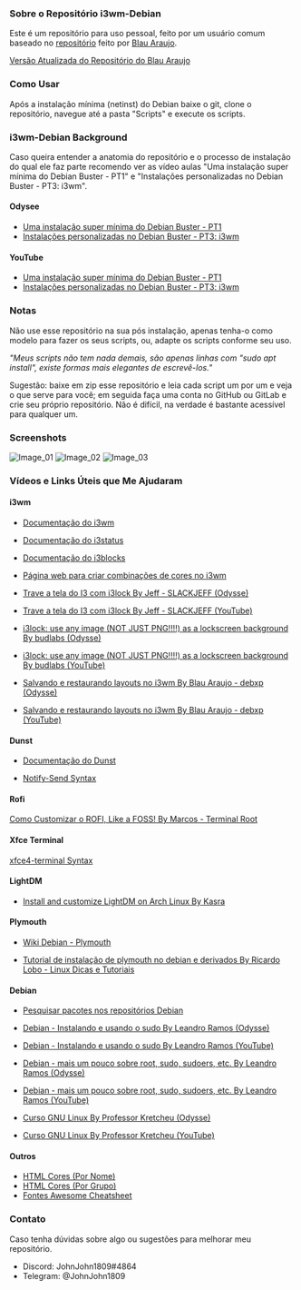 ### Sobre o Repositório i3wm-Debian
Este é um repositório para uso pessoal, feito por um usuário comum baseado no [repositório](https://github.com/debxp/duo-scripts/tree/master/buster-i3) feito por [Blau Araujo](https://gitlab.com/blau_araujo).

[Versão Atualizada do Repositório do Blau Araujo](https://gitlab.com/blau_araujo/debian-scripts)

### Como Usar
Após a instalação mínima (netinst) do Debian baixe o git, clone o repositório, navegue até a pasta "Scripts" e execute os scripts.

### i3wm-Debian Background
Caso queira entender a anatomia do repositório e o processo de instalação do qual ele faz parte recomendo ver as vídeo aulas "Uma instalação super mínima do Debian Buster - PT1" e "Instalações personalizadas no Debian Buster - PT3: i3wm".

#### Odysee
- [Uma instalação super mínima do Debian Buster - PT1](https://odysee.com/@debxp:9/uma-instala-o-super-m-nima-do-debian:0)
- [Instalações personalizadas no Debian Buster - PT3: i3wm](https://odysee.com/@debxp:9/instala-es-personalizadas-no-debian-4:e)

#### YouTube
- [Uma instalação super mínima do Debian Buster - PT1](https://www.youtube.com/watch?v=V98FeIb4Yvgt)
- [Instalações personalizadas no Debian Buster - PT3: i3wm](https://www.youtube.com/watch?v=zo37Ebx2nAk)

### Notas
Não use esse repositório na sua pós instalação, apenas tenha-o como modelo para fazer os seus scripts, ou, adapte os scripts conforme seu uso.

*"Meus scripts não tem nada demais, são apenas linhas com "sudo apt install", existe formas mais elegantes de escrevê-los."*

Sugestão: baixe em zip esse repositório e leia cada script um por um e veja o que serve para você; em seguida faça uma conta no GitHub ou GitLab e crie seu próprio repositório. Não é difícil, na verdade é bastante acessível para qualquer um.

### Screenshots

![Image_01](https://i.imgur.com/nzgFO0N.png)
![Image_02](https://i.imgur.com/VDmWqta.png)
![Image_03](https://i.imgur.com/2nZtFzw.png)

### Vídeos e Links Úteis que Me Ajudaram

#### i3wm
- [Documentação do i3wm](https://i3wm.org/docs/userguide.html)
- [Documentação do i3status](https://i3wm.org/i3status/manpage.html)
- [Documentação do i3blocks](http://vivien.github.io/i3blocks/)
- [Página web para criar combinações de cores no i3wm](https://thomashunter.name/i3-configurator/)

- [Trave a tela do I3 com i3lock By Jeff - SLACKJEFF (Odysse)](https://odysee.com/@slackjeff:1/trave-a-tela-do-i3-com-i3lock:2)
- [Trave a tela do I3 com i3lock By Jeff - SLACKJEFF (YouTube)](https://www.youtube.com/watch?v=fdUql36AraY)

- [i3lock: use any image (NOT JUST PNG!!!!) as a lockscreen background By budlabs (Odysse)](https://odysee.com/@budlabs:c/i3lock-use-any-image-not-just-png-as-a:b)
- [i3lock: use any image (NOT JUST PNG!!!!) as a lockscreen background By budlabs (YouTube)](https://www.youtube.com/watch?v=y6YtYe2WF7w)

- [Salvando e restaurando layouts no i3wm By Blau Araujo - debxp (Odysse)](https://odysee.com/@debxp:9/salvando-e-restaurando-layouts-no-i3wm:e)
- [Salvando e restaurando layouts no i3wm By Blau Araujo - debxp (YouTube)](https://www.youtube.com/watch?v=jCp1-VJReH4)

#### Dunst
- [Documentação do Dunst](https://dunst-project.org/documentation/)

- [Notify-Send Syntax](https://ss64.com/bash/notify-send.html)

#### Rofi
[Como Customizar o ROFI, Like a FOSS! By Marcos - Terminal Root](https://www.youtube.com/watch?v=cDDMrUwrce0)

#### Xfce Terminal
[xfce4-terminal Syntax](https://man.cx/xfce4-terminal)

#### LightDM
- [Install and customize LightDM on Arch Linux By Kasra](https://www.youtube.com/watch?v=Z5FEHBhA0Jg)

#### Plymouth
- [Wiki Debian - Plymouth](https://wiki.debian.org/plymouth)

- [Tutorial de instalação de plymouth no debian e derivados By Ricardo Lobo - Linux Dicas e Tutoriais](https://linuxdicasesuporte.blogspot.com/2020/12/boot-animado-com-plymouth-no-debian-gnu.html)

#### Debian
- [Pesquisar pacotes nos repositórios Debian](https://www.debian.org/distrib/packages#search_packages)

- [Debian - Instalando e usando o sudo By Leandro Ramos (Odysse)](https://odysee.com/@leandroramos:3/debian-instalando-e-usando-o-sudo:9?)
- [Debian - Instalando e usando o sudo By Leandro Ramos (YouTube)](https://www.youtube.com/watch?v=OZ1k0F3yJbo)

- [Debian - mais um pouco sobre root, sudo, sudoers, etc. By Leandro Ramos (Odysse)](https://odysee.com/@leandroramos:3/debian-mais-um-pouco-sobre-root,-sudo,:8)
- [Debian - mais um pouco sobre root, sudo, sudoers, etc. By Leandro Ramos (YouTube)](https://www.youtube.com/watch?v=IRHnAsDp9xM)

- [Curso GNU Linux By Professor Kretcheu (Odysse)](https://odysee.com/@kretcheu2001:8?view=lists)
- [Curso GNU Linux By Professor Kretcheu (YouTube)](https://www.youtube.com/user/kretcheu2001/playlists)

#### Outros
- [HTML Cores (Por Nome)](https://www.w3schools.com/colors/colors_names.asp)
- [HTML Cores (Por Grupo)](https://www.w3schools.com/colors/colors_groups.asp)
- [Fontes Awesome Cheatsheet](https://fontawesome.com/v4.7/cheatsheet/)

### Contato
Caso tenha dúvidas sobre algo ou sugestões para melhorar meu repositório.

- Discord: JohnJohn1809#4864
- Telegram: @JohnJohn1809
